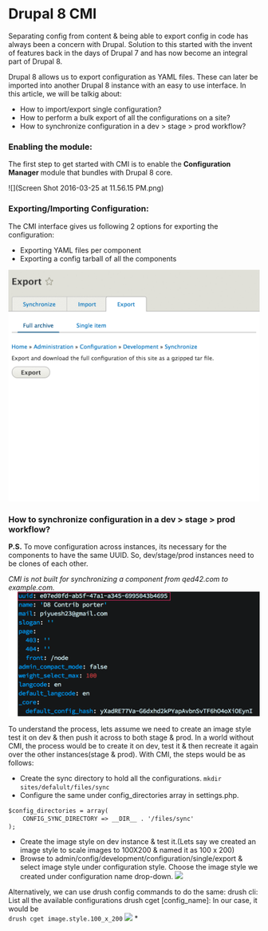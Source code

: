 # Drupal 8 CMI

Separating config from content & being able to export config in code has always been a concern with Drupal. Solution to this started with the invent of features back in the days of Drupal 7 and has now become an integral part of Drupal 8.

Drupal 8 allows us to export configuration as YAML files. These can later be imported into another Drupal 8 instance with an easy to use interface. In this article, we will be talkig about:
* How to import/export single configuration?
* How to perform a bulk export of all the configurations on a site?
* How to synchronize configuration in a dev > stage > prod workflow?


### Enabling the module:
The  first step to get started with CMI is to enable the **Configuration Manager** module that bundles with Drupal 8 core.

![](Screen Shot 2016-03-25 at 11.56.15 PM.png)

### Exporting/Importing Configuration:
The CMI interface gives us following 2 options for exporting the configuration:
* Exporting YAML files per component
* Exporting a config tarball of all the components

![](export_multiple_single.gif)

### How to synchronize configuration in a dev > stage > prod workflow?
**P.S.** To move configuration across instances, its necessary for the components to have the same UUID. So, dev/stage/prod instances need to be clones of each other. 

 *CMI is not built for synchronizing a component from qed42.com to example.com.*
![](uuid_yml.png)

To understand the process, lets assume we need to create an image style test it on dev & then push it across to both stage & prod. In a world without CMI, the process would be to create it on dev, test it & then recreate it again over the other instances(stage & prod). With CMI, the steps would be as follows:
* Create the sync directory to hold all the configurations.
```mkdir sites/defalult/files/sync```
* Configure the same under config_directories array in settings.php.
```
$config_directories = array(
    CONFIG_SYNC_DIRECTORY => __DIR__ . '/files/sync'
);
```
* Create the image style on dev instance & test it.(Lets say we created an image style to scale images to 100X200 & named it as 100 x 200)
* Browse to admin/config/development/configuration/single/export & select image style under configuration style. Choose the image style we created under configuration name drop-down.
![](export_config.gif)

Alternatively, we can use drush config commands to do the same:
drush cli: List all the available configurations
drush cget [config_name]: In our case, it would be  
```drush cget image.style.100_x_200```
![](drush_cget_image_style.png)
* 